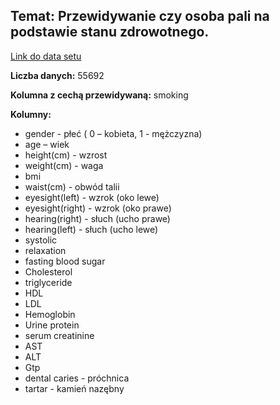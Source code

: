 <h2>Temat: Przewidywanie czy osoba pali na podstawie stanu zdrowotnego.</h2>

<a href="https://www.kaggle.com/datasets/kukuroo3/body-signal-of-smoking">Link do data setu</a>

<strong>Liczba danych:</strong> 55692

<strong>Kolumna z cechą przewidywaną:</strong> smoking

<strong>Kolumny:</strong>
<ul>
    <li>gender - płeć ( 0 – kobieta, 1 - mężczyzna)</li>
    <li>age – wiek</li>
    <li>height(cm) - wzrost</li>
    <li>weight(cm) - waga</li>
    <li>bmi</li>
    <li>waist(cm) - obwód talii</li>
    <li>eyesight(left) - wzrok (oko lewe)</li>
    <li>eyesight(right) - wzrok (oko prawe)</li>
    <li>hearing(right) - słuch (ucho prawe)</li>
    <li>hearing(left) - słuch (ucho lewe)</li>
    <li>systolic</li>
    <li>relaxation</li>
    <li>fasting blood sugar</li>
    <li>Cholesterol</li>
    <li>triglyceride</li>
    <li>HDL</li>
    <li>LDL</li>
    <li>Hemoglobin</li>
    <li>Urine protein</li>
    <li>serum creatinine</li>
    <li>AST</li>
    <li>ALT</li>
    <li>Gtp</li>
    <li>dental caries - próchnica</li>
    <li>tartar - kamień nazębny</li>
</ul>



